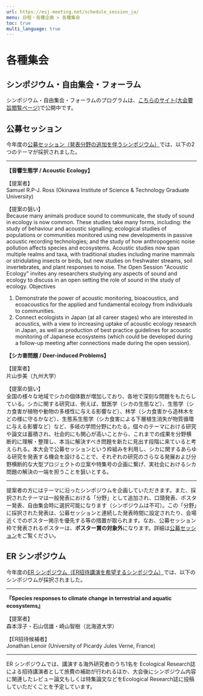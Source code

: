 ```yaml
---
url: https://esj-meeting.net/schedule_session_ja/
menu: 日程・各種企画 > 各種集会
toc: true
multi_language: true
---
```


# 各種集会

## シンポジウム・自由集会・フォーラム

シンポジウム・自由集会・フォーラムのプログラムは、[こちらのサイト(大会要旨閲覧ページ)](https://esj.ne.jp/meeting/abst/index.html)で公開中です。

## 公募セッション

今年度の[公募セッション（発表分野の追加を伴うシンポジウム）](opensession_ja)では、以下の2つのテーマが採択されました。

---

**【音響生態学 / Acoustic Ecology】**

【提案者】<br/>
Samuel R.P-J. Ross (Okinawa Institute of Science & Technology Graduate University)

【提案の狙い】<br/>
Because many animals produce sound to communicate, the study of sound in ecology is now common. These studies take many forms, including: the study of behaviour and acoustic signalling; ecological studies of populations or communities monitored using new developments in passive acoustic recording technologies; and the study of how anthropogenic noise pollution affects species and ecosystems. Acoustic studies now span multiple realms and taxa, with traditional studies including marine mammals or stridulating insects or birds, but new studies on freshwater streams, soil invertebrates, and plant responses to noise. The Open Session "Acoustic Ecology" invites any researchers studying any aspects of sound and ecology to discuss in an open setting the role of sound in the study of ecology.
Objectives
1. Demonstrate the power of acoustic monitoring, bioacoustics, and ecoacoustics for the applied and fundamental ecology from individuals to communities.
2. Connect ecologists in Japan (at all career stages) who are interested in acoustics, with a view to increasing uptake of acoustic ecology research in Japan, as well as production of best practice guidelines for acoustic monitoring of Japanese ecosystems (which could be developed during a follow-up meeting after connections made during the open session).

**【シカ害問題 / Deer-induced Problems】**

【提案者】<br/>
片山歩美（九州大学）

【提案の狙い】<br/>
全国の様々な地域でシカの個体数が増加しており、各地で深刻な問題をもたらしている。シカに関する研究は、例えば、獣医学（シカの生態など）、生態学（シカ食害が植物や動物の多様性に与える影響など）、林学（シカ食害から造林木をどの様に守るかなど）、生態系生態学（シカ食害による下層植生消失が物質循環に与える影響など）など、多岐の学問分野にわたる。個々のテーマにおける研究や論文は蓄積され、社会的にも関心が高いことから、これまでの成果を分野横断的に理解・整理し、本当に解決すべき問題を新たに見出す段階に来ていると考えられる。本大会で公募セッションという枠組みを利用し、シカに関するあらゆる研究を発表する機会を設けることで、それぞれの研究のさらなる発展および分野横断的な大型プロジェクトの立案や特集号の企画に繋げ、実社会におけるシカ問題の解決の一端を担うことを狙いとする。

---

提案者の方にはテーマに沿ったシンポジウムを企画していただきます。また、採択されたテーマは一般発表における「分野」として追加され、口頭発表、ポスター発表、自由集会時に選択可能になります（シンポジウムは不可）。この「分野」に採択された発表は、公募セッションと連続した発表時間に設定されたり、会場近くでのポスター掲示を優先する等の措置が取られます。なお、公募セッション枠で発表されるポスターは、**ポスター賞の対象外**になります。詳細は[公募セッション](opensession_ja)をご覧ください。

## ER シンポジウム
今年度の[ER シンポジウム（ER招待講演を希望するシンポジウム）](er_symposium_ja)では、以下のシンポジウムが採択されました。

---

**『Species responses to climate change in terrestrial and aquatic ecosystems』**

【提案者】<br/>
森本淳子・石山信雄・崎山智樹（北海道大学）

【ER招待候補者】<br/>
Jonathan Lenoir (University of Picardy Jules Verne, France)

---

ER シンポジウムでは、講演する海外研究者のうち1名を Ecological Research誌による招待講演者として旅費の補助が行われるほか、大会後にシンポジウム内容に関連したレビュー論文もしくは特集論文などをEcological Research誌に投稿していただくことを予定しています。

